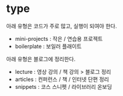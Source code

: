 
# type

아래 유형은 코드가 주로 많고, 실행이 되여야 한다.  
- mini-projects : 작은 / 연습용 프로젝트 
- boilerplate : 보일러 플래이트

아래 유형은 블로그에 정리한다.   
- lecture : 영상 강의 / 책 강의 > 블로그 정리
- articles : 컨퍼런스 / 책 / 인터넷 단편 정리
- snippets : 코스 스니펫 / 라이브러리 온보딩 
